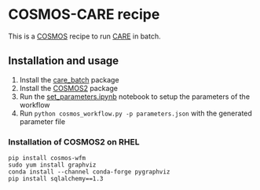 # COSMOS-CARE recipe

This is a [COSMOS](https://github.com/Mizzou-CBMI/COSMOS2) recipe to run [CARE](https://csbdeep.bioimagecomputing.com/tools/care/) in batch. 

## Installation and usage

1. Install the [care_batch](https://github.com/amedyukhina/care_batch) package
2. Install the [COSMOS2](https://github.com/Mizzou-CBMI/COSMOS2) package
3. Run the [set_parameters.ipynb](set_parameters.ipynb) notebook to setup the parameters of the workflow
4. Run `python cosmos_workflow.py -p parameters.json` with the generated parameter file

### Installation of COSMOS2 on RHEL

```
pip install cosmos-wfm
sudo yum install graphviz
conda install --channel conda-forge pygraphviz
pip install sqlalchemy==1.3
```
